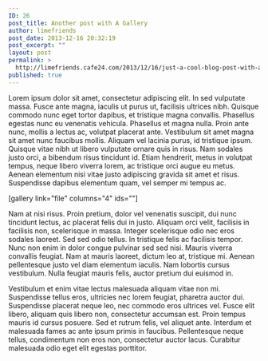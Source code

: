 ```yaml
---
ID: 26
post_title: Another post with A Gallery
author: limefriends
post_date: 2013-12-16 20:32:19
post_excerpt: ""
layout: post
permalink: >
  http://limefriends.cafe24.com/2013/12/16/just-a-cool-blog-post-with-a-gallery-2/
published: true
---
```

Lorem ipsum dolor sit amet, consectetur adipiscing elit. In sed vulputate massa. Fusce ante magna, iaculis ut purus ut, facilisis ultrices nibh. Quisque commodo nunc eget tortor dapibus, et tristique magna convallis. Phasellus egestas nunc eu venenatis vehicula. Phasellus et magna nulla. Proin ante nunc, mollis a lectus ac, volutpat placerat ante. Vestibulum sit amet magna sit amet nunc faucibus mollis. Aliquam vel lacinia purus, id tristique ipsum. Quisque vitae nibh ut libero vulputate ornare quis in risus. Nam sodales justo orci, a bibendum risus tincidunt id. Etiam hendrerit, metus in volutpat tempus, neque libero viverra lorem, ac tristique orci augue eu metus. Aenean elementum nisi vitae justo adipiscing gravida sit amet et risus. Suspendisse dapibus elementum quam, vel semper mi tempus ac.

[gallery link="file" columns="4" ids=""]

Nam at nisi risus. Proin pretium, dolor vel venenatis suscipit, dui nunc tincidunt lectus, ac placerat felis dui in justo. Aliquam orci velit, facilisis in facilisis non, scelerisque in massa. Integer scelerisque odio nec eros sodales laoreet. Sed sed odio tellus. In tristique felis ac facilisis tempor. Nunc non enim in dolor congue pulvinar sed sed nisi. Mauris viverra convallis feugiat. Nam at mauris laoreet, dictum leo at, tristique mi. Aenean pellentesque justo vel diam elementum iaculis. Nam lobortis cursus vestibulum. Nulla feugiat mauris felis, auctor pretium dui euismod in.

Vestibulum et enim vitae lectus malesuada aliquam vitae non mi. Suspendisse tellus eros, ultricies nec lorem feugiat, pharetra auctor dui. Suspendisse placerat neque leo, nec commodo eros ultrices vel. Fusce elit libero, aliquam quis libero non, consectetur accumsan est. Proin tempus mauris id cursus posuere. Sed et rutrum felis, vel aliquet ante. Interdum et malesuada fames ac ante ipsum primis in faucibus. Pellentesque neque tellus, condimentum non eros non, consectetur auctor lacus. Curabitur malesuada odio eget elit egestas porttitor.